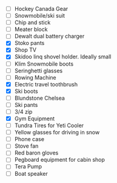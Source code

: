 - [ ] Hockey Canada Gear
- [ ] Snowmobile/ski suit
- [ ] Chip and stick
- [ ] Meater block
- [ ] Dewalt dual battery charger
- [X] Stoko pants
- [x] Shop TV
- [x] Skidoo linq shovel holder. Ideally small
- [ ] Klim Snowmobile boots
- [ ] Seringhetti glasses
- [ ] Rowing Machine
- [x] Electric travel toothbrush
- [x] Ski boots
- [ ] Blundstone Chelsea
- [ ] Ski pants
- [ ] 3/4 zip
- [x] Gym Equipment
- [ ] Tundra Tires for Yeti Cooler
- [ ] Yellow glasses for driving in snow
- [ ] Phone case
- [ ] Stove fan
- [ ] Red baron gloves
- [ ] Pegboard equipment for cabin shop
- [ ] Tera Pump
- [ ] Boat speaker